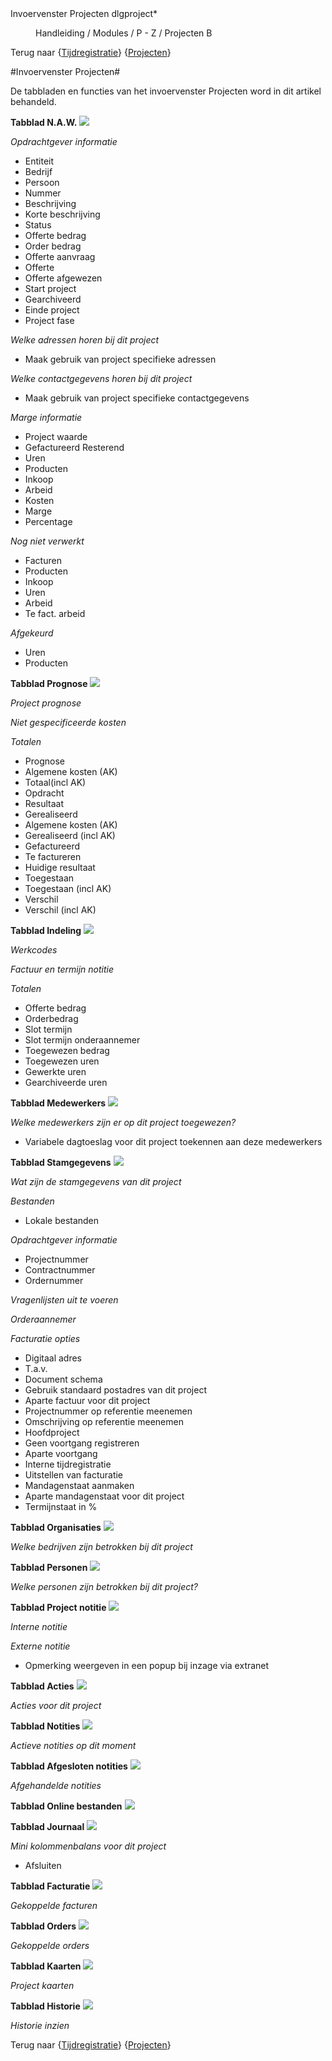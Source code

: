 <properties>
	<page>
		<title>Invoervenster Projecten</title>
		<description>Invoervenster Projecten</description>
		<context>dlgproject*</context>
	</page>
	<menu>
		<position>Handleiding / Modules / P - Z / Projecten</position>
		<title>Invoervenster Projecten</title>
		<sort>B</sort>
	</menu>
</properties>

Terug naar {[Tijdregistratie](http://hybridsaas.support/pages/handleiding/modules/P-Z/tijdregistratie/tijdregistratie)} {[Projecten](http://hybridsaas.support/pages/handleiding/modules/P-Z/projecten/projecten)}

#Invoervenster Projecten#

De tabbladen en functies van het invoervenster Projecten word in dit artikel behandeld.

**Tabblad N.A.W.**
![](images/projecten-naw.jpg) 

*Opdrachtgever informatie*

- Entiteit
- Bedrijf
- Persoon
- Nummer
- Beschrijving
- Korte beschrijving
- Status
- Offerte bedrag
- Order bedrag
- Offerte aanvraag
- Offerte
- Offerte afgewezen
- Start project
- Gearchiveerd
- Einde project
- Project fase

*Welke adressen horen bij dit project*

- Maak gebruik van project specifieke adressen

*Welke contactgegevens horen bij dit project*

- Maak gebruik van project specifieke contactgegevens

*Marge informatie*

- Project waarde
- Gefactureerd Resterend
- Uren
- Producten
- Inkoop
- Arbeid
- Kosten
- Marge
- Percentage

*Nog niet verwerkt*

- Facturen
- Producten
- Inkoop
- Uren
- Arbeid
- Te fact. arbeid

*Afgekeurd*

- Uren
- Producten

**Tabblad Prognose**
![](images/projecten-prognose.jpg) 

*Project prognose*

*Niet gespecificeerde kosten*

*Totalen*

- Prognose
- Algemene kosten (AK)
- Totaal(incl AK)
- Opdracht
- Resultaat
- Gerealiseerd
- Algemene kosten (AK)
- Gerealiseerd (incl AK)
- Gefactureerd
- Te factureren
- Huidige resultaat
- Toegestaan
- Toegestaan (incl AK)
- Verschil
- Verschil (incl AK)

 **Tabblad Indeling**
![](images/projecten-indeling.jpg)

*Werkcodes*

*Factuur en termijn notitie*

*Totalen*

- Offerte bedrag
- Orderbedrag
- Slot termijn
- Slot termijn onderaannemer
- Toegewezen bedrag
- Toegewezen uren
- Gewerkte uren
- Gearchiveerde uren

**Tabblad Medewerkers**
![](images/projecten-medewerkers.jpg) 

*Welke medewerkers zijn er op dit project toegewezen?*

- Variabele dagtoeslag voor dit project toekennen aan deze medewerkers

**Tabblad Stamgegevens**
![](images/projecten-stamgegevens.jpg) 

*Wat zijn de stamgegevens van dit project*

*Bestanden*

- Lokale bestanden

*Opdrachtgever informatie*

- Projectnummer
- Contractnummer
- Ordernummer

*Vragenlijsten uit te voeren*

*Orderaannemer*

*Facturatie opties*

- Digitaal adres
- T.a.v.
- Document schema
- Gebruik standaard postadres van dit project
- Aparte factuur voor dit project
- Projectnummer op referentie meenemen
- Omschrijving op referentie meenemen
- Hoofdproject
- Geen voortgang registreren
- Aparte voortgang
- Interne tijdregistratie
- Uitstellen van facturatie
- Mandagenstaat aanmaken
- Aparte mandagenstaat voor dit project
- Termijnstaat in %

**Tabblad Organisaties**
![](images/projecten-organisaties.jpg) 

*Welke bedrijven zijn betrokken bij dit project*

**Tabblad Personen**
![](images/projecten-personen.jpg) 

*Welke personen zijn betrokken bij dit project?*

**Tabblad Project notitie**
![](images/projecten-projectnotitie.jpg) 

*Interne notitie*

*Externe notitie*

- Opmerking weergeven in een popup bij inzage via extranet

**Tabblad Acties**
![](images/projecten-acties.jpg)
 
*Acties voor dit project*

**Tabblad Notities**
![](images/projecten-notities.jpg) 

*Actieve notities op dit moment*

**Tabblad Afgesloten notities**
![](images/projecten-afgeslotennotities.jpg) 

*Afgehandelde notities*

**Tabblad Online bestanden**
![](images/projecten-onlinebestanden.jpg) 


**Tabblad Journaal**
![](images/projecten-journaal.jpg)

*Mini kolommenbalans voor dit project*

- Afsluiten

**Tabblad Facturatie**
![](images/projecten-facturatie.jpg) 

*Gekoppelde facturen*

**Tabblad Orders**
![](images/projecten-orders.jpg) 

*Gekoppelde orders*

**Tabblad Kaarten**
![](images/projecten-kaarten.jpg) 

*Project kaarten*

**Tabblad Historie**
![](images/projecten-historie.jpg)

*Historie inzien*


Terug naar {[Tijdregistratie](http://hybridsaas.support/pages/handleiding/modules/P-Z/tijdregistratie/tijdregistratie)} {[Projecten](http://hybridsaas.support/pages/handleiding/modules/P-Z/projecten/projecten)}